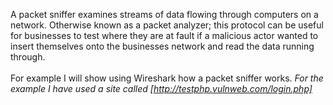 A packet sniffer examines streams of data flowing through computers on a network. Otherwise known as a packet analyzer; this protocol can be useful for businesses to test where they are at fault if a malicious actor wanted to insert
themselves onto the businesses network and read the data running through. 
<br>
<br>
For example I will show using Wireshark how a packet sniffer works.
<i>For the example I have used a site called [http://testphp.vulnweb.com/login.php]
